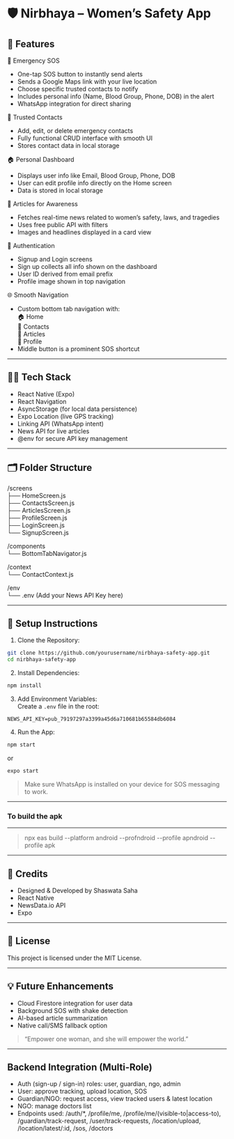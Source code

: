 # 🛡️ Nirbhaya – Women’s Safety App

## 📲 Features

🚨 Emergency SOS

- One-tap SOS button to instantly send alerts
- Sends a Google Maps link with your live location
- Choose specific trusted contacts to notify
- Includes personal info (Name, Blood Group, Phone, DOB) in the alert
- WhatsApp integration for direct sharing

📇 Trusted Contacts

- Add, edit, or delete emergency contacts
- Fully functional CRUD interface with smooth UI
- Stores contact data in local storage

🏠 Personal Dashboard

- Displays user info like Email, Blood Group, Phone, DOB
- User can edit profile info directly on the Home screen
- Data is stored in local storage

📰 Articles for Awareness

- Fetches real-time news related to women’s safety, laws, and tragedies
- Uses free public API with filters
- Images and headlines displayed in a card view

👤 Authentication

- Signup and Login screens
- Sign up collects all info shown on the dashboard
- User ID derived from email prefix
- Profile image shown in top navigation

🌐 Smooth Navigation

- Custom bottom tab navigation with:  
  🏠 Home  
  📇 Contacts  
  📰 Articles  
  👤 Profile
- Middle button is a prominent SOS shortcut

---

## 🧑‍💻 Tech Stack

- React Native (Expo)
- React Navigation
- AsyncStorage (for local data persistence)
- Expo Location (live GPS tracking)
- Linking API (WhatsApp intent)
- News API for live articles
- @env for secure API key management

---

## 🗂️ Folder Structure

/screens  
├── HomeScreen.js  
├── ContactsScreen.js  
├── ArticlesScreen.js  
├── ProfileScreen.js  
├── LoginScreen.js  
└── SignupScreen.js

/components  
└── BottomTabNavigator.js

/context  
└── ContactContext.js

/env  
└── .env (Add your News API Key here)

---

## 🔐 Setup Instructions

1. Clone the Repository:

```bash
git clone https://github.com/yourusername/nirbhaya-safety-app.git
cd nirbhaya-safety-app
```

2. Install Dependencies:

```bash
npm install
```

3. Add Environment Variables:  
   Create a `.env` file in the root:

```
NEWS_API_KEY=pub_79197297a3399a45d6a710681b65584db6084
```

4. Run the App:

```bash
npm start
```

or

```bash
expo start
```

> Make sure WhatsApp is installed on your device for SOS messaging to work.

---

### To build the apk

---

> npx eas build --platform android --profndroid --profile apndroid --profile apk

---

## 🙌 Credits

- Designed & Developed by Shaswata Saha
- React Native
- NewsData.io API
- Expo

---

## 📃 License

This project is licensed under the MIT License.

---

## 💡 Future Enhancements

- Cloud Firestore integration for user data
- Background SOS with shake detection
- AI-based article summarization
- Native call/SMS fallback option

> “Empower one woman, and she will empower the world.”

---

## Backend Integration (Multi-Role)

- Auth (sign-up / sign-in) roles: user, guardian, ngo, admin
- User: approve tracking, upload location, SOS
- Guardian/NGO: request access, view tracked users & latest location
- NGO: manage doctors list
- Endpoints used: /auth/\*, /profile/me, /profile/me/(visible-to|access-to), /guardian/track-request, /user/track-requests, /location/upload, /location/latest/:id, /sos, /doctors
